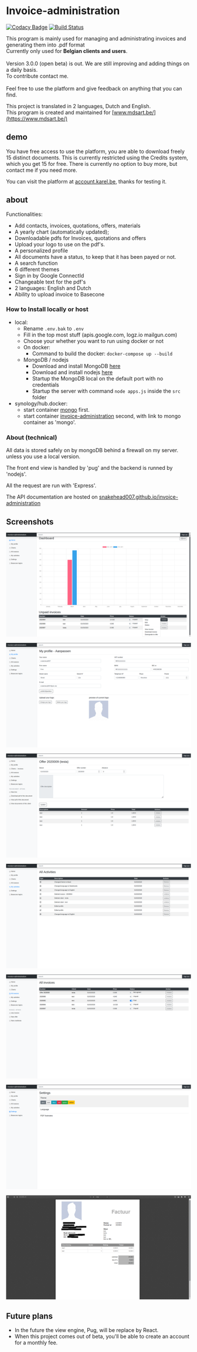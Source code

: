# Invoice-administration

[![Codacy Badge](https://api.codacy.com/project/badge/Grade/2b050f3946714359aaca43cc883f5115)](https://www.codacy.com/manual/snakehead007/invoice-administration?utm_source=github.com&utm_medium=referral&utm_content=snakehead007/invoice-administration&utm_campaign=Badge_Grade)
[![Build Status](https://travis-ci.com/snakehead007/invoice-administration.svg?branch=master)](https://travis-ci.com/snakehead007/invoice-administration)

This program is mainly used for managing and administrating invoices and generating them into .pdf format
<br> Currently only used for <strong>Belgian clients and users</strong>.  
<br> Version 3.0.0 (open beta) is out. We are still improving and adding things on a daily basis. 
<br> To contribute contact me.  
<br> Feel free to use the platform and give feedback on anything that you can find.

This project is translated in 2 languages, Dutch and English.
<br>This program is created and maintained for [www.mdsart.be/](https://www.mdsart.be/)

## demo

You have free access to use the platform, you are able to download freely 15 distinct documents. 
This is currently restricted using the Credits system, which you get 15 for free. 
There is currently no option to buy more, but contact me if you need more. 

You can visit the platform at [account.karel.be](https://account.karel.be/), thanks for testing it.

## about

Functionalities:

-   Add contacts, invoices, quotations, offers, materials
-   A yearly chart (automatically updated);
-   Downloadable pdfs for Invoices, quotations and offers
-   Upload your logo to use on the pdf's. 
-   A personalized profile
-   All documents have a status, to keep that it has been payed or not.
-   A search function
-   6 different themes
-   Sign in by Google ConnectId
-   Changeable text for the pdf's
-   2 languages: English and Dutch
-   Ability to upload invoice to Basecone
### How to Install locally or host

-   local: 
       - Rename `.env.bak` to `.env` 
       - Fill in the top most stuff (apis.google.com, logz.io mailgun.com) 
       - Choose your whether you want to run using docker or not
       - On docker: 
            - Command to build the docker: `docker-compose up --build`
       - MongoDB / nodejs
            - Download and install MongoDB [here](https://docs.mongodb.com/manual/administration/install-community/)
            - Download and install nodejs [here](https://nodejs.org/en/download/)
            - Startup the MongoDB local on the default port with no credentials
            - Startup the server with command `node apps.js` inside the `src` folder
-   synology/hub.docker:
     - start container [mongo](https://hub.docker.com/_/mongo) first.
     - start container [invoice-administration](https://hub.docker.com/repository/docker/snakehead007/invoice-administration) second, with link to mongo container as 'mongo'.
### About (technical)

All data is stored safely on by mongoDB behind a firewall on my server. unless you use a local version.

The front end view is handled by 'pug' and the backend is runned by 'nodejs'.

All the request are run with 'Express'.

The API documentation are hosted on [snakehead007.github.io/invoice-administration](https://snakehead007.github.io/invoice-administration)
  
## Screenshots

![Profile edit page](screenshots/1.png)

![Settings page](screenshots/2.png)

![index page](screenshots/3.png)

![pdf generated invoice ](screenshots/4.png)

![contacts page](screenshots/5.png)

![Invoices and others of 1 contact](screenshots/6.png)

![the chart](screenshots/7.png)

## Future plans

-   In the future the view engine, Pug, will be replace by React.
-   When this project comes out of beta, you'll be able to create an account  for a monthly fee.
